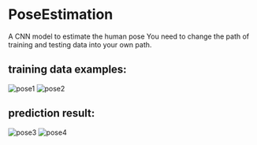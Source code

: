 # PoseEstimation
A CNN model to estimate the human pose
You need to change the path of training and testing data into your own path.

## training data examples:
![pose1](https://github.com/SYSU-Linxp/PoseEstimation/tree/master/example/train1.png)
![pose2](https://github.com/SYSU-Linxp/PoseEstimation/tree/master/example/train2.png)
## prediction result:
![pose3](https://github.com/SYSU-Linxp/PoseEstimation/tree/master/example/test1.png)
![pose4](https://github.com/SYSU-Linxp/PoseEstimation/tree/master/example/test2.png)



